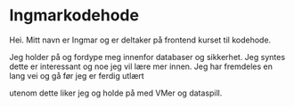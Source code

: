 # Ingmarkodehode

Hei. Mitt navn er Ingmar og er deltaker på frontend kurset til kodehode.

Jeg holder på og fordype meg innenfor databaser og sikkerhet. Jeg syntes dette er interessant og noe jeg vil lære mer innen. Jeg har fremdeles en lang vei og gå før jeg er ferdig utlært

utenom dette liker jeg og holde på med VMer og dataspill.

